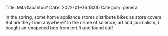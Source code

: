Title: Mitä tapahtuu?
Date: 2022-01-06 18:00
Category: general

In the spring, some home appliance stores distribute bikes as store covers. But are they from anywhere? In the name of science, art and journalism, I bought an unopened box from tori.fi and found out!
